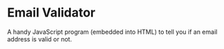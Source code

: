 # Email Validator

A handy JavaScript program (embedded into HTML) to tell you if an email address is valid or not. 
